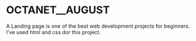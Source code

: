 # OCTANET__AUGUST
A Landing page is one of the best web development projects for beginners.
I've used html and css dor this project.
